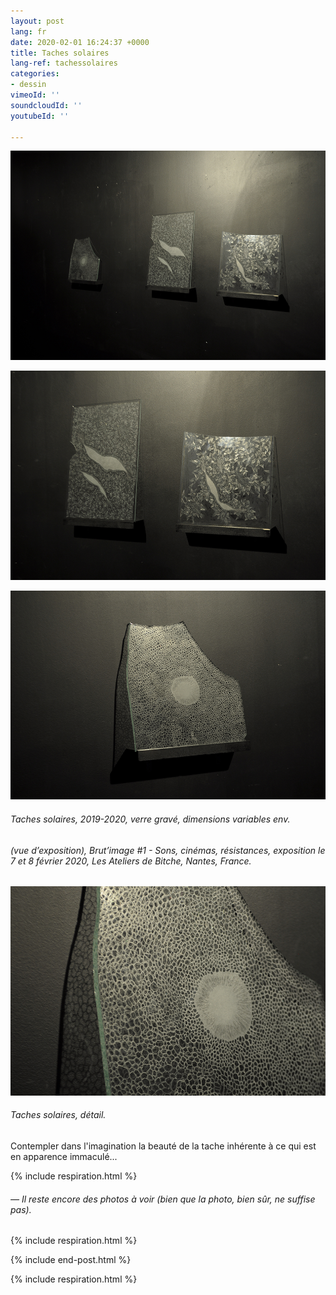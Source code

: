 ```yaml
---
layout: post
lang: fr
date: 2020-02-01 16:24:37 +0000
title: Taches solaires
lang-ref: tachessolaires
categories:
- dessin
vimeoId: ''
soundcloudId: ''
youtubeId: ''

---
```

![](/imgs/dsc_2217-up.jpg)

![](/imgs/dsc_2215-up.jpg)

![](/imgs/dsc_2207-up.jpg)

###### _Taches solaires_, 2019-2020, verre gravé, dimensions variables env.

###### (vue d’exposition), _Brut’image #1 - Sons, cinémas, résistances_, exposition le 7 et 8 février 2020, Les Ateliers de Bitche, Nantes, France.

![](/imgs/dsc_2209-up.jpg)

###### _Taches solaires_, détail.

Contempler dans l'imagination la beauté de la tache inhérente à ce qui est en apparence immaculé...

{% include respiration.html %}

###### — _Il reste encore des photos à voir (bien que la photo, bien sûr, ne suffise pas)._

{% include respiration.html %}

{% include end-post.html %}

{% include respiration.html %}